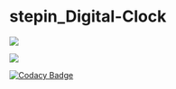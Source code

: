 # stepin_Digital-Clock
![](https://www.code-inspector.com/project/28156/score/svg)



![](https://www.code-inspector.com/project/28156/status/svg)

[![Codacy Badge](https://app.codacy.com/project/badge/Grade/bb58269621eb4ee59b08532baa79ff5e)](https://www.codacy.com/gh/harithakalle/stepin_Digital-Clock/dashboard?utm_source=github.com&amp;utm_medium=referral&amp;utm_content=harithakalle/stepin_Digital-Clock&amp;utm_campaign=Badge_Grade)
